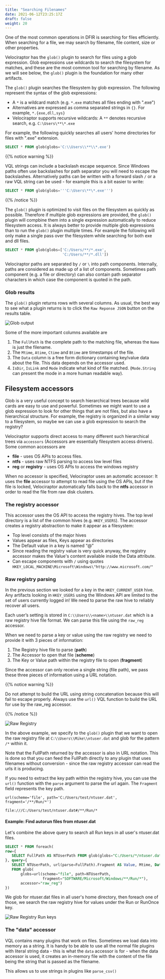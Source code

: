 ```yaml
---
title: "Searching Filenames"
date: 2021-06-12T23:25:17Z
draft: false
weight: 20
---
```


One of the most common operations in DFIR is searching for files
efficiently. When searching for a file, we may search by filename,
file content, size or other properties.

Velociraptor has the `glob()` plugin to search for files using a glob
expression. Glob expressions use wildcards to search the filesystem
for matches, and these are the most common tool for searching by
filename. As we will see below, the `glob()` plugin is the foundation
for many other artifacts.

The `glob()` plugin searches the filesystem by glob expression. The
following represent the syntax of the glob expressions:

* A `*` is a wildcard match (e.g. `*.exe` matches all files ending with ".exe")
* Alternatives are expressed as comma separated strings in `{}`. For example, `*.{exe,dll,sys}`
* Velociraptor supports recursive wildcards: A `**` denotes recursive search, e.g. `C:\Users\**\*.exe`

For example, the following quickly searches all users' home
directories for files with ".exe" extension.

```sql
SELECT * FROM glob(globs='C:\\Users\\**\\*.exe')
```

{{% notice warning %}}

VQL strings can include a backslash escape sequence. Since Windows
paths often use backslashes for path separator you will need to escape
the backslashes. Alternatively paths can be written with a forward
slash `/` or a raw VQL string can be used - for example this is a bit
easier to write:

```sql
SELECT * FROM glob(globs='''C:\Users\**\*.exe''')
```

{{% /notice %}}

The `glob()` plugin is optimized to visit files on the filesystem as
quickly as possible. Therefore if multiple glob expressions are
provided, the `glob()` plugin will compbine them into a single
expression automatically to reduce filesystem access. It is always
better to provide multiple glob expressions than to run the `glob()`
plugin multiple times. For example the following will only make a
single pass over the filesystem while searching for both exe and dll
files.

```sql
SELECT * FROM glob(globs=['C:/Users/**/*.exe',
                          'C:/Users/**/*.dll'])
```

Velociraptor paths are separated by `/` or `\` into path
components. Internally, paths are considered as made up of a list of
components. Sometimes path component (e.g. a file or directory) can
also contain path separator characters in which case the component is
quoted in the path.

### Glob results

The `glob()` plugin returns rows with several columns. As usual, the
best way to see what a plugin returns is to click the `Raw Reponse JSON`
button on the results table.

![Glob output](image12.png)

Some of the more important columns available are

1. The `FullPath` is the complete path to the matching file, whereas
   the `Name` is just the filename.
2. The `Mtime`, `Atime`, `Ctime` and `Btime` are timestamps of the file.
3. The `Data` column is a free form dictionary containing key/value
   data about the file. This data depends on the accessor used.
4. `IsDir`, `IsLink` and `Mode` indicate what kind of file
   matched. (`Mode.String` can present the mode in a more human
   readable way).

## Filesystem accessors

Glob is a very useful concept to search hierarchical trees because
wild cards are easy to use and powerful. Sometimes we might want to
use a glob expression to look for other things that are not files, but
also have a hierarchical structure. For example, the registry is
organized in a similar way to a filesystem, so maybe we can use a glob
expression to search the registry?

Velociraptor supports direct access to many different such
hierarchical trees via `accessors` (Accessors are essentially
filesystem access drivers). Some common accessors are

* **file** - uses OS APIs to access files.
* **ntfs** - uses raw NTFS parsing to access low level files
* **reg** or **registry** - uses OS APIs to access the windows registry

When no accessor is specified, Velociraptor uses an automatic
accessor: It uses the **file** accessor to attempt to read file using
the OS APIs, but if the file is locked, Velociraptor automatically
falls back to the **ntfs** accessor in order to read the file from raw
disk clusters.

### The registry accessor

This accessor uses the OS API to access the registry hives. The top
level directory is a list of the common hives (e.g. `HKEY_USERS`). The
accessor creates a registry abstraction to make it appear as a
filesystem:

* Top level consists of the major hives
* Values appear as files, Keys appear as directories
* The Default value in a key is named “@”
* Since reading the registry value is very quick anyway, the registry
  accessor makes the Value's content available inside the Data
  attribute.
* Can escape components with `/` using quotes
`HKEY_LOCAL_MACHINE\Microsoft\Windows\"http://www.microsoft.com/"`

### Raw registry parsing

In the previous section we looked for a key in the `HKEY_CURRENT_USER`
hive.  Any artifacts looking in `HKEY_USERS` using the Windows API are
limited to the set of users currently logged in! We need to parse the
raw hive to reliably recover all users.

Each user’s setting is stored in `C:\\Users\\<name>\\ntuser.dat` which
is a raw registry hive file format. We can parse this file using the
`raw_reg` accessor.

When we need to parse a key or value using the raw registry we need to
provide it with 3 pieces of information:

1. The Registry hive file to parse (**path**)
2. The Accessor to open that file (**scheme**)
3. The Key or Value path within the registry file to open (**fragment**)

Since the accessor can only receive a single string (file path), we
pass these three pieces of information using a URL notation.

{{% notice warning %}}

Do not attempt to build the URL using string concatenation because
this will fail to escape properly. Always use the `url()` VQL function
to build the URL for use by the raw_reg accessor.

{{% /notice %}}

![Raw Registry](raw_reg.png)

In the above example, we specify to the `glob()` plugin that we want
to open the raw registry file at `C:\\Users\\Mike\\ntuser.dat` and
glob for the pattern `/*` within it.

Note that the FullPath returned by the accessor is also in URL
notation. This is done so that you can feed the FullPath directly to
any plugin that uses filenames without conversion - since the raw
registry accessor can read the urls it is producing.

If you need to extract the key path within the registry hive, you can
use the `url()` function with the `parse` argument to parse the url
again. The `Fragment` field represents the key path.

```text
url(scheme='file', path='C:/Users/test/ntuser.dat', fragment='/**/Run/*')

file:///C:/Users/test/ntuser.dat#/**/Run/*
```

#### Example: Find autorun files from ntuser.dat

Let's combine the above query to search all Run keys in all user's
ntuser.dat files.

```sql
SELECT * FROM foreach(
row={
   SELECT FullPath AS NTUserPath FROM glob(globs="C:/Users/*/ntuser.dat")
}, query={
   SELECT NTUserPath, url(parse=FullPath).Fragment AS Value, Mtime, Data.value
   FROM glob(
       globs=url(scheme="file", path=NTUserPath,
                 fragment="SOFTWARE/Microsoft/Windows/**/Run/*"),
       accessor="raw_reg")
})
```

We glob for ntuser.dat files in all user's home directory, then
foreach one of those, we search the raw registry hive for values under
the Run or RunOnce key.

![Raw Registry Run keys](raw_reg_run.png)

### The "data" accessor

VQL contains many plugins that work on files. Sometimes we load data
into memory as a string.  It is handy to be able to use all the normal
file plugins with literal string data - this is what the `data`
accessor is for - when the data accessor is used, it creates an
in-memory file with the content of the file being the string that is
passed as the filename.

This allows us to use strings in plugins like `parse_csv()`
